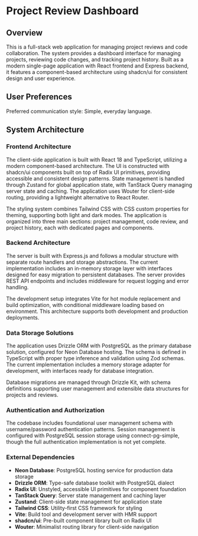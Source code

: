 # Project Review Dashboard

## Overview

This is a full-stack web application for managing project reviews and code collaboration. The system provides a dashboard interface for managing projects, reviewing code changes, and tracking project history. Built as a modern single-page application with React frontend and Express backend, it features a component-based architecture using shadcn/ui for consistent design and user experience.

## User Preferences

Preferred communication style: Simple, everyday language.

## System Architecture

### Frontend Architecture
The client-side application is built with React 18 and TypeScript, utilizing a modern component-based architecture. The UI is constructed with shadcn/ui components built on top of Radix UI primitives, providing accessible and consistent design patterns. State management is handled through Zustand for global application state, with TanStack Query managing server state and caching. The application uses Wouter for client-side routing, providing a lightweight alternative to React Router.

The styling system combines Tailwind CSS with CSS custom properties for theming, supporting both light and dark modes. The application is organized into three main sections: project management, code review, and project history, each with dedicated pages and components.

### Backend Architecture
The server is built with Express.js and follows a modular structure with separate route handlers and storage abstractions. The current implementation includes an in-memory storage layer with interfaces designed for easy migration to persistent databases. The server provides REST API endpoints and includes middleware for request logging and error handling.

The development setup integrates Vite for hot module replacement and build optimization, with conditional middleware loading based on environment. This architecture supports both development and production deployments.

### Data Storage Solutions
The application uses Drizzle ORM with PostgreSQL as the primary database solution, configured for Neon Database hosting. The schema is defined in TypeScript with proper type inference and validation using Zod schemas. The current implementation includes a memory storage adapter for development, with interfaces ready for database integration.

Database migrations are managed through Drizzle Kit, with schema definitions supporting user management and extensible data structures for projects and reviews.

### Authentication and Authorization
The codebase includes foundational user management schema with username/password authentication patterns. Session management is configured with PostgreSQL session storage using connect-pg-simple, though the full authentication implementation is not yet complete.

### External Dependencies
- **Neon Database**: PostgreSQL hosting service for production data storage
- **Drizzle ORM**: Type-safe database toolkit with PostgreSQL dialect
- **Radix UI**: Unstyled, accessible UI primitives for component foundation
- **TanStack Query**: Server state management and caching layer
- **Zustand**: Client-side state management for application state
- **Tailwind CSS**: Utility-first CSS framework for styling
- **Vite**: Build tool and development server with HMR support
- **shadcn/ui**: Pre-built component library built on Radix UI
- **Wouter**: Minimalist routing library for client-side navigation